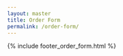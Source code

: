 ```yaml
---
layout: master
title: Order Form
permalink: /order-form/
---
```


<!-- FOOTER -->
<footer class="footer">
    {% include footer_order_form.html %}
</footer>